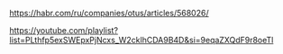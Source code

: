 https://habr.com/ru/companies/otus/articles/568026/

https://youtube.com/playlist?list=PLthfp5exSWEpxPjNcxs_W2cklhCDA9B4D&si=9eqaZXQdF9r8oeTl

